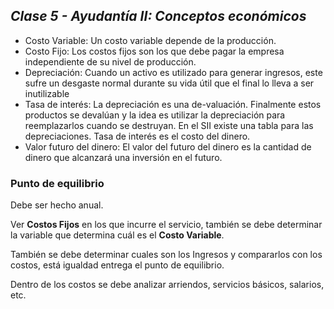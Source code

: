 ## _Clase 5 - Ayudantía II: Conceptos económicos_
 
 * Costo Variable: Un costo variable depende de la producción.
 * Costo Fijo: Los costos fijos son los que debe pagar la empresa 
   independiente de su nivel de producción.
 * Depreciación: Cuando un activo es utilizado para generar ingresos, este 
   sufre un desgaste normal durante su vida útil que el final lo lleva a ser 
   inutilizable
 * Tasa de interés: La depreciación es una de-valuación. Finalmente estos 
   productos se devalúan y la idea es utilizar la depreciación para 
   reemplazarlos cuando se destruyan. En el SII existe una tabla para las 
   depreciaciones. Tasa de interés es el costo del dinero.
 * Valor futuro del dinero: El valor del futuro del dinero es la cantidad de 
   dinero que alcanzará una inversión en el futuro.

### Punto de equilibrio

Debe ser hecho anual.

Ver **Costos Fijos** en los que incurre el servicio, también se debe 
determinar la variable que determina cuál es el **Costo Variable**.

También se debe determinar cuales son los Ingresos y compararlos con los 
costos, está igualdad entrega el punto de equilibrio.

Dentro de los costos se debe analizar arriendos, servicios básicos, salarios, 
etc.